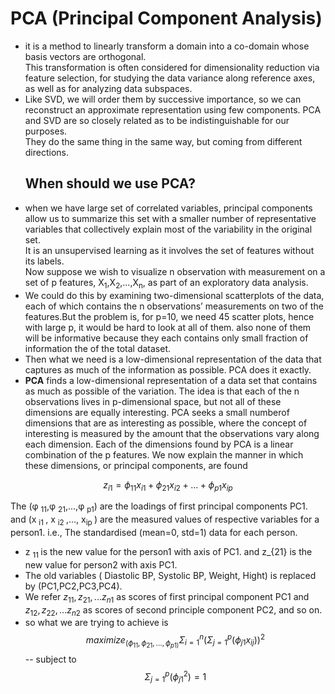 # **PCA  (Principal Component Analysis)**  
-  it is a method to linearly transform a domain into a co-domain whose basis vectors are orthogonal.  
This transformation is often considered for dimensionality reduction via feature selection, for studying the
data variance along reference axes, as well as for analyzing data subspaces.  
- Like SVD, we will order them by successive importance, so we can reconstruct an approximate representation using few components. PCA and SVD are so closely related as to be indistinguishable for our purposes.   
They do the same thing in the same way, but coming from different directions.
  <h2> When should we use PCA? </h2>  
-  when we have large set of correlated variables, principal components allow us to summarize this set with a smaller number of representative variables that collectively explain most of the variability in the original set.  
  It is an unsupervised learning as it involves the set of features without its labels.  
  Now suppose we wish to visualize n observation with measurement on a set of p features, X<sub>1</sub>,X<sub>2</sub>,...,X<sub>n</sub>, as part of an exploratory data analysis. 
  -  We could do this by examining two-dimensional scatterplots of the data, each of which contains the n observations’ measurements on two of the features.But the problem is, for p=10, we need 45 scatter plots, hence with large p, it would be hard to look at all of them. also none of them will be informative because they each contains only small fraction of information the of the total dataset.  
  -  Then what we need is a low-dimensional representation of the data that captures as much of the information as possible. PCA does it exactly.
  -  **PCA** finds a low-dimensional representation of a data set that contains as much as possible of the variation. The
idea is that each of the n observations lives in p-dimensional space, but not all of these dimensions are equally interesting. PCA seeks a small numberof dimensions that are as interesting as possible, where the concept of interesting is measured by the amount that the observations vary along each dimension. Each of the dimensions found by PCA is a linear combination
of the p features. We now explain the manner in which these dimensions,
or principal components, are found

$$  z_{i1}=\phi_{11}x_{i1}+\phi_{21}x_{i2}+...+\phi_{p1}x_{ip} $$




The (&phi; <sub>11</sub>,&phi; <sub>21</sub>,...,&phi; <sub>p1</sub>) are the loadings of first principal components PC1.
and (x <sub>i1 </sub>, x <sub>i2 </sub>,..., x<sub>ip </sub>) are the measured values of respective variables for a person1. i.e., The standardised (mean=0, std=1) data for each person.  
- z <sub>11 </sub> is the new value for the person1 with axis of PC1. and z_{21} is the new value for person2 with axis PC1.
- The old variables ( Diastolic BP, Systolic BP, Weight, Hight) is replaced by (PC1,PC2,PC3,PC4).
- We refer $z_{11},z_{21},...z_{n1}$ as scores of first principal component PC1 and $z_{12},z_{22},...z_{n2}$ as scores of second principle component PC2, and so on.
- so what we are trying to achieve is  
$$maximize_{(\phi_{11},\phi_{21},...,\phi_{p1)}}{\Sigma_{i=1} ^n (\Sigma_{j=1}^p (\phi_{j1}x_{ij}))^2}$$
  -- subject to $$\Sigma_{j=1}^p( \phi_{j1} ^2) = 1$$



